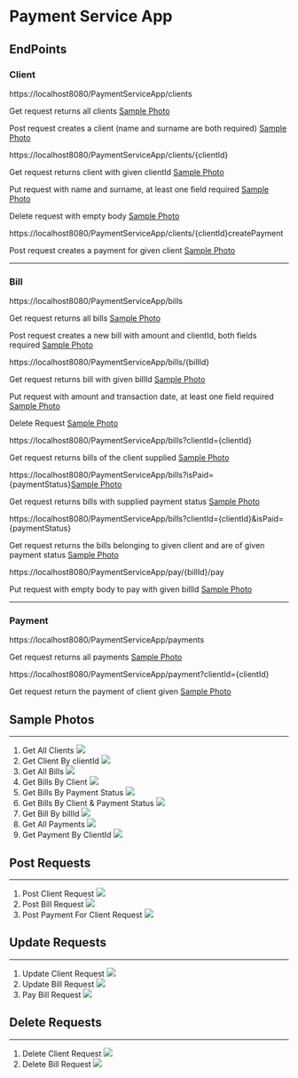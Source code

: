 # Payment Service App


## EndPoints

### Client
      
https://localhost8080/PaymentServiceApp/clients

Get request returns all clients
[Sample Photo](https://github.com/Abdullah-Sahin/PaymentServiceBackEnd/blob/main/Photos/GetAllClients.png)

Post request creates a client (name and surname are both required)
[Sample Photo](https://github.com/Abdullah-Sahin/PaymentServiceBackEnd/blob/main/Photos/GetAllClients.png)

https://localhost8080/PaymentServiceApp/clients/{clientId}

Get request returns client with given clientId
[Sample Photo](https://github.com/Abdullah-Sahin/PaymentServiceBackEnd/blob/main/Photos/GetClientById.png)

Put request with name and surname, at least one field required
[Sample Photo](https://github.com/Abdullah-Sahin/PaymentServiceBackEnd/blob/main/Photos/UpdateClient.png)

Delete request with empty body
[Sample Photo](https://github.com/Abdullah-Sahin/PaymentServiceBackEnd/blob/main/Photos/DeleteClient.png)

https://localhost8080/PaymentServiceApp/clients/{clientId}createPayment

Post request creates a payment for given client
[Sample Photo](https://github.com/Abdullah-Sahin/PaymentServiceBackEnd/blob/main/Photos/PostPaymentForClient.png)

---

### Bill

https://localhost8080/PaymentServiceApp/bills

Get request returns all bills
[Sample Photo](https://github.com/Abdullah-Sahin/PaymentServiceBackEnd/blob/main/Photos/GetAllBills.png)

Post request creates a new bill with amount and clientId, both fields required
[Sample Photo](https://github.com/Abdullah-Sahin/PaymentServiceBackEnd/blob/main/Photos/PostBill.png)

https://localhost8080/PaymentServiceApp/bills/{billId}

Get request returns bill with given billId
[Sample Photo](https://github.com/Abdullah-Sahin/PaymentServiceBackEnd/blob/main/Photos/GetBillById.png)

Put request with amount and transaction date, at least one field required
[Sample Photo](https://github.com/Abdullah-Sahin/PaymentServiceBackEnd/blob/main/Photos/UpdateBill.png)

Delete Request
[Sample Photo](https://github.com/Abdullah-Sahin/PaymentServiceBackEnd/blob/main/Photos/DeleteBill.png)

https://localhost8080/PaymentServiceApp/bills?clientId={clientId}

Get request returns bills of the client supplied
[Sample Photo](https://github.com/Abdullah-Sahin/PaymentServiceBackEnd/blob/main/Photos/GetBillsByClient.png)

https://localhost8080/PaymentServiceApp/bills?isPaid={paymentStatus}[Sample Photo]()

Get request returns bills with supplied payment status
[Sample Photo](https://github.com/Abdullah-Sahin/PaymentServiceBackEnd/blob/main/Photos/GetBillsByPaid.png)

https://localhost8080/PaymentServiceApp/bills?clientId={clientId}&isPaid={paymentStatus}

Get request returns the bills belonging to given client and are of given payment status
[Sample Photo](https://github.com/Abdullah-Sahin/PaymentServiceBackEnd/blob/main/Photos/GetBillsByClient%26Paid.png)

https://localhost8080/PaymentServiceApp/pay/{billId}/pay

Put request with empty body to pay with given billId
[Sample Photo](https://github.com/Abdullah-Sahin/PaymentServiceBackEnd/blob/main/Photos/PayBill.png)

---

### Payment

https://localhost8080/PaymentServiceApp/payments

Get request returns all payments
[Sample Photo](https://github.com/Abdullah-Sahin/PaymentServiceBackEnd/blob/main/Photos/GetAllPayments.png)

https://localhost8080/PaymentServiceApp/payment?clientId={clientId}

Get request return the payment of client given
[Sample Photo](https://github.com/Abdullah-Sahin/PaymentServiceBackEnd/blob/main/Photos/GetPaymentById.png)

## Sample Photos

---

1. Get All Clients
   ![](https://github.com/Abdullah-Sahin/PaymentServiceBackEnd/blob/main/Photos/GetAllClients.png)
2. Get Client By clientId
   ![](https://github.com/Abdullah-Sahin/PaymentServiceBackEnd/blob/main/Photos/GetClientById.png)
3. Get All Bills
   ![](https://github.com/Abdullah-Sahin/PaymentServiceBackEnd/blob/main/Photos/GetAllBills.png)
4. Get Bills By Client
   ![](https://github.com/Abdullah-Sahin/PaymentServiceBackEnd/blob/main/Photos/GetBillsByClient.png)
5. Get Bills By Payment Status
   ![](https://github.com/Abdullah-Sahin/PaymentServiceBackEnd/blob/main/Photos/GetBillsByPaid.png)
6. Get Bills By Client & Payment Status
   ![](https://github.com/Abdullah-Sahin/PaymentServiceBackEnd/blob/main/Photos/GetBillsByClient%26Paid.png)
7. Get Bill By billId
   ![](https://github.com/Abdullah-Sahin/PaymentServiceBackEnd/blob/main/Photos/GetBillById.png)
8. Get All Payments
   ![](https://github.com/Abdullah-Sahin/PaymentServiceBackEnd/blob/main/Photos/GetAllPayments.png)
9. Get Payment By ClientId
   ![](https://github.com/Abdullah-Sahin/PaymentServiceBackEnd/blob/main/Photos/GetPaymentById.png)

## Post Requests

---

1. Post Client Request
   ![](https://github.com/Abdullah-Sahin/PaymentServiceBackEnd/blob/main/Photos/GetAllClients.png)
2. Post Bill Request
   ![](https://github.com/Abdullah-Sahin/PaymentServiceBackEnd/blob/main/Photos/PostBill.png)
3. Post Payment For Client Request
   ![](https://github.com/Abdullah-Sahin/PaymentServiceBackEnd/blob/main/Photos/PostPaymentForClient.png)

## Update Requests

---
1. Update Client Request
   ![](https://github.com/Abdullah-Sahin/PaymentServiceBackEnd/blob/main/Photos/UpdateClient.png)
2. Update Bill Request
   ![](https://github.com/Abdullah-Sahin/PaymentServiceBackEnd/blob/main/Photos/UpdateBill.png)
3. Pay Bill Request
   ![](https://github.com/Abdullah-Sahin/PaymentServiceBackEnd/blob/main/Photos/PayBill.png)

## Delete Requests

---
1. Delete Client Request
   ![](https://github.com/Abdullah-Sahin/PaymentServiceBackEnd/blob/main/Photos/DeleteClient.png)
2. Delete Bill Request
   ![](https://github.com/Abdullah-Sahin/PaymentServiceBackEnd/blob/main/Photos/DeleteBill.png)






